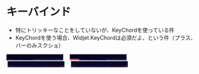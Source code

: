 # キーバインド

- 特にトリッキーなことをしていないが、KeyChordを使っている件
- KeyChordを使う場合、Widjet.KeyChordは必須だよ、という件（プラス、バーのみスクショ）

<img src="./images/_EndeavourOS_Qtile_2025-10-02_12-05-08_short.png" width="30%">
<img src="./images/_EndeavourOS_Qtile_2025-10-02_12-05-54_short.png" width="30%" hspace="10">


<!-- -->
